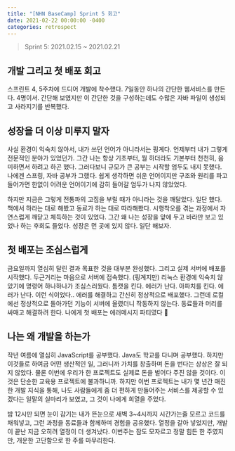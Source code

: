 ```yaml
---
title: "[NHN BaseCamp] Sprint 5 회고"
date: 2021-02-22 00:00:00 -0400
categories: retrospect
---
```


> Sprint 5: 2021.02.15 ~ 2021.02.21

## 개발 그리고 첫 배포 회고

스프린트 4, 5주차에 드디어 개발에 착수했다. 7일동안 하나의 간단한 웹서비스를 만든다. 4명이서. 간단해 보였지만 이 간단한 것을 구성하는데도 수많은 자바 파일이 생성되고 사라지기를 반복했다.

## 성장을 더 이상 미루지 말자

사실 환경이 익숙치 않아서, 내가 쓰던 언어가 아니라서는 핑계다. 언제부터 내가 그렇게 전문적인 분야가 있었던가. 그간 나는 항상 기초부터, 뭘 하더라도 기본부터 천천히, 음미하면서 하려고 하곤 했다. 그러다보니 규모가 큰 공부는 시작할 엄두도 내지 못했다. 나에겐 스프링, 자바 공부가 그랬다. 쉽게 생각하면 쉬운 언어이지만 구조와 원리를 파고 들어가면 한없이 어려운 언어이기에 감히 들어갈 엄두가 나지 않았었다.

하지만 지금은 그렇게 전통파의 고집을 부릴 때가 아니라는 것을 깨달았다. 일단 했다. 책에서 하라는 대로 해봤고 동료가 하는 대로 따라해봤다. 시행착오를 겪는 과정에서 자연스럽게 깨닫고 체득하는 것이 있었다. 그간 왜 나는 성장을 앞에 두고 바라만 보고 있었나 하는 후회도 들었다. 성장은 먼 곳에 있지 않다. 일단 해보자.

## 첫 배포는 조심스럽게

금요일까지 열심히 달린 결과 목표한 것을 대부분 완성했다. 그리고 실제 서버에 배포를 시작했다. 두근거리는 마음으로 서버에 접속했다. (핑계지만) 리눅스 환경에 익숙치 않았기에 명령어 하나하나가 조심스러웠다. 톰캣을 킨다. 에러가 난다. 아파치를 킨다. 에러가 난다. 이런 식이었다.. 에러를 해결하고 간신히 정상적으로 배포했다. 그런데 로컬에선 정상적으로 돌아가던 기능이 서버에 올렸더니 작동하지 않는다. 동료들과 머리를 싸매고 해결하려 한다. 나에게 첫 배포는 에러메시지 파티였다 🙉

## 나는 왜 개발을 하는가

작년 여름에 열심히 JavaScript를 공부했다. Java도 학교를 다니며 공부했다. 하지만 이것들로 하여금 어떤 생산적인 일, 그러니까 가치를 창출하며 돈을 번다는 상상은 잘 되지 않았다. 물론 이번에 우리가 한 프로젝트도 실제로 돈을 벌어다 주진 않을 것이다. 이 것은 단순한 교육용 프로젝트에 불과하니까. 하지만 이번 프로젝트는 내가 몇 년간 매진한 개발 지식을 통해, 나도 사람들에게 좀 더 편하게 만들어주는 서비스를 제공할 수 있겠다는 일말의 실마리가 보였고, 그 것이 나에게 희열을 주었다.

밤 12시만 되면 눈이 감기는 내가 뜬눈으로 새벽 3~4시까지 시간가는줄 모르고 코드를 채워넣고, 그런 과정을 동료들과 함께하며 경험을 공유했다. 열정을 갈아 넣었지만, 개발이 끝난 지금 오히려 열정이 더 생겨났다. 이번주는 잠도 모자르고 정말 힘든 한 주였지만, 개운한 고단함으로 한 주를 마무리한다.